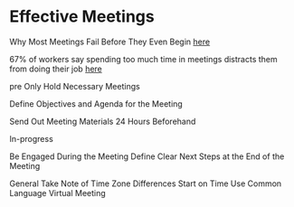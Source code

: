 # Effective Meetings

Why Most Meetings Fail Before They Even Begin
[here](https://www.forbes.com/sites/soulaimagourani/2021/05/06/why-most-meetings-fail-before-they-even-begin/?sh=3b981b8b1096)

67% of workers say spending too much time in meetings distracts them from doing their job
[here](https://www.cnbc.com/2019/11/17/67percent-of-workers-say-spending-too-much-time-in-meetings-distracts-them.html)

pre
Only Hold Necessary Meetings

Define Objectives and Agenda for the Meeting

Send Out Meeting Materials 24 Hours Beforehand

In-progress

Be Engaged During the Meeting
Define Clear Next Steps at the End of the Meeting

General
Take Note of Time Zone Differences
Start on Time
Use Common Language
Virtual Meeting
